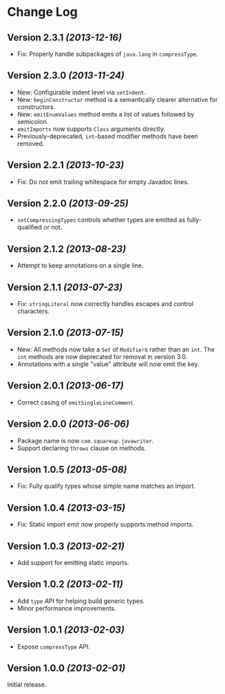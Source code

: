 Change Log
==========

Version 2.3.1 *(2013-12-16)*
----------------------------

 * Fix: Properly handle subpackages of `java.lang` in `compressType`.


Version 2.3.0 *(2013-11-24)*
----------------------------

 * New: Configurable indent level via `setIndent`.
 * New: `beginConstructor` method is a semantically clearer alternative for constructors.
 * New: `emitEnumValues` method emits a list of values followed by semicolon.
 * `emitImports` now supports `Class` arguments directly.
 * Previously-deprecated, `int`-based modifier methods have been removed.


Version 2.2.1 *(2013-10-23)*
----------------------------

 * Fix: Do not emit trailing whitespace for empty Javadoc lines.


Version 2.2.0 *(2013-09-25)*
----------------------------

 * `setCompressingTypes` controls whether types are emitted as fully-qualified or not.


Version 2.1.2 *(2013-08-23)*
----------------------------

 * Attempt to keep annotations on a single line.


Version 2.1.1 *(2013-07-23)*
----------------------------

 * Fix: `stringLiteral` now correctly handles escapes and control characters.


Version 2.1.0 *(2013-07-15)*
----------------------------

 * New: All methods now take a `Set` of `Modifier`s rather than an `int`. The `int` methods are
   now deprecated for removal in version 3.0.
 * Annotations with a single "value" attribute will now omit the key.


Version 2.0.1 *(2013-06-17)*
----------------------------

 * Correct casing of `emitSingleLineComment`.


Version 2.0.0 *(2013-06-06)*
----------------------------

 * Package name is now `com.squareup.javawriter`.
 * Support declaring `throws` clause on methods.


Version 1.0.5 *(2013-05-08)*
----------------------------

 * Fix: Fully qualify types whose simple name matches an import.


Version 1.0.4 *(2013-03-15)*
----------------------------

 * Fix: Static import emit now properly supports method imports.


Version 1.0.3 *(2013-02-21)*
-----------------------------

 * Add support for emitting static imports.


Version 1.0.2 *(2013-02-11)*
----------------------------

 * Add `type` API for helping build generic types.
 * Minor performance improvements.


Version 1.0.1 *(2013-02-03)*
----------------------------

 * Expose `compressType` API.


Version 1.0.0 *(2013-02-01)*
----------------------------

Initial release.
